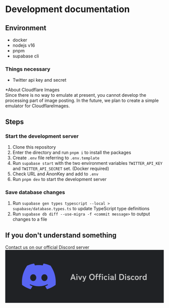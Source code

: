 # Development documentation

## Environment

- docker
- nodejs v16
- pnpm
- supabase cli

### Things necessary

- Twitter api key and secret

*About Cloudflare Images  
Since there is no way to emulate at present, you cannot develop the processing part of image posting.
In the future, we plan to create a simple emulator for CloudflareImages.

## Steps

### Start the development server

1. Clone this repository
2. Enter the directory and run `pnpm i` to install the packages
3. Create `.env` file referring to `.env.template`
4. Run `supabase start` with the two environment variables `TWITTER_API_KEY` and `TWITTER_API_SECRET` set. (Docker required)
5. Check URL and AnonKey and add to `.env`
6. Run `pnpm dev` to start the development server

### Save database changes

1. Run `supabase gen types typescript --local > supabase/database.types.ts` to update TypeScript type definitions
2. Run `supabase db diff --use-migra -f <commit message>` to output changes to a file

## If you don't understand something

Contact us on our official Discord server
[![](/docs/images/discord-invite.png)](https://discord.gg/9NqyGWHHQu)
